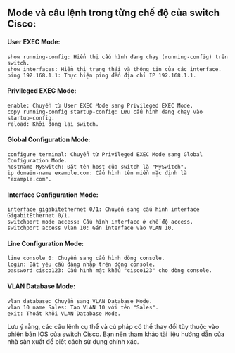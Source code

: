 ## Mode và câu lệnh trong từng chế độ của switch Cisco:

#### User EXEC Mode:

    show running-config: Hiển thị cấu hình đang chạy (running-config) trên switch.
    show interfaces: Hiển thị trạng thái và thông tin của các interface.
    ping 192.168.1.1: Thực hiện ping đến địa chỉ IP 192.168.1.1.

#### Privileged EXEC Mode:

    enable: Chuyển từ User EXEC Mode sang Privileged EXEC Mode.
    copy running-config startup-config: Lưu cấu hình đang chạy vào startup-config.
    reload: Khởi động lại switch.

#### Global Configuration Mode:

    configure terminal: Chuyển từ Privileged EXEC Mode sang Global Configuration Mode.
    hostname MySwitch: Đặt tên host của switch là "MySwitch".
    ip domain-name example.com: Cấu hình tên miền mặc định là "example.com".

#### Interface Configuration Mode:

    interface gigabitethernet 0/1: Chuyển sang cấu hình interface GigabitEthernet 0/1.
    switchport mode access: Cấu hình interface ở chế độ access.
    switchport access vlan 10: Gán interface vào VLAN 10.

#### Line Configuration Mode:

    line console 0: Chuyển sang cấu hình dòng console.
    login: Bật yêu cầu đăng nhập trên dòng console.
    password cisco123: Cấu hình mật khẩu "cisco123" cho dòng console.

#### VLAN Database Mode:

    vlan database: Chuyển sang VLAN Database Mode.
    vlan 10 name Sales: Tạo VLAN 10 với tên "Sales".
    exit: Thoát khỏi VLAN Database Mode.

  Lưu ý rằng, các câu lệnh cụ thể và cú pháp có thể thay đổi tùy thuộc vào phiên bản IOS của switch Cisco. Bạn nên tham khảo tài liệu hướng dẫn của nhà sản xuất để biết cách sử dụng chính xác.